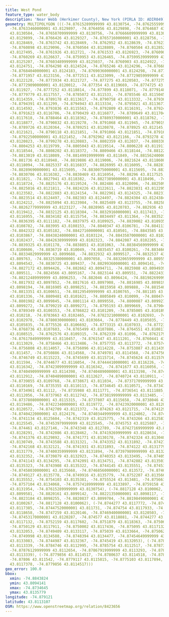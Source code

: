 ```yaml
---
title: West Pond
feature_type: water_body
description: 'Near Webb (Herkimer County), New York (PIRLA ID: ADIR049)'
geometry: MULTIPOLYGON (((-74.87615289999999 43.8130754, -74.87625559999999 43.8130183,
  -74.87633460000001 43.8129897, -74.8764056 43.8129898, -74.8764687 43.8130299, -74.8765082
  43.8130584, -74.87658709999999 43.8130756, -74.87666609999999 43.81303, -74.8766662
  43.8129899, -74.8766426 43.8129327, -74.87657160000001 43.8128756, -74.87646890000001
  43.8128469, -74.8763742 43.8128469, -74.8762952 43.8128639, -74.87623189999999 43.8128925,
  -74.8760898 43.8129096, -74.8760504 43.8128809, -74.8760504 43.8128524, -74.8761927
  43.8127495, -74.8761926 43.812721, -74.8761533 43.8126923, -74.8760901 43.8126924,
  -74.8760269 43.8126637, -74.8759953 43.8126465, -74.87599539999999 43.8125494, -74.8760113
  43.8125207, -74.87603489999999 43.8125037, -74.8760903 43.8124922, -74.87611389999999
  43.8124751, -74.8764298 43.8124524, -74.8765246 43.8124296, -74.8766825 43.8124011,
  -74.87684040000001 43.8124183, -74.87690360000001 43.8124298, -74.8770219 43.8124298,
  -74.8771957 43.8123156, -74.8772511 43.8123099, -74.87729059999999 43.812287, -74.87738539999999
  43.8122128, -74.8773934 43.8121727, -74.877275 43.8120583, -74.877275 43.8120298,
  -74.87729090000001 43.8120012, -74.877354 43.8119669, -74.8774725 43.8119498, -74.8775909
  43.811927, -74.8777252 43.8118814, -74.877899 43.8118071, -74.8779148 43.8118014,
  -74.8779779 43.8117557, -74.8785072 43.811533, -74.8785546 43.8115045, -74.87872830000001
  43.8114359, -74.8789178 43.8113617, -74.8790758 43.8113332, -74.8793601 43.811299,
  -74.8794391 43.811299, -74.8794943 43.8113334, -74.8795021 43.8113677, -74.8794784
  43.8114592, -74.8793836 43.8115563, -74.8792809 43.8116191, -74.8792413 43.811642,
  -74.8791623 43.8116706, -74.8790439 43.8116877, -74.8789649 43.8117048, -74.87885439999999
  43.8117618, -74.8788464 43.8118362, -74.87889370000001 43.8118762, -74.87901220000001
  43.8118877, -74.8790832 43.8119278, -74.8791068 43.811945, -74.8790199 43.8120135,
  -74.8789726 43.8120364, -74.8789251 43.8120878, -74.878925 43.812145, -74.8789487
  43.8121621, -74.8790118 43.8121851, -74.8791066 43.8121851, -74.8791698 43.8121737,
  -74.87922500000001 43.8121452, -74.8792962 43.8121166, -74.8793278 43.8120994, -74.8795172
  43.8120823, -74.8799278 43.8120883, -74.8802359 43.812037, -74.8803305 43.8120085,
  -74.8804253 43.8119799, -74.8805043 43.8119514, -74.8806228 43.8119114, -74.8807808
  43.8118544, -74.8808202 43.8118372, -74.8809466 43.8118144, -74.8812229 43.8118088,
  -74.8813019 43.8118089, -74.88149919999999 43.811849, -74.88156240000001 43.8118662,
  -74.881736 43.8118948, -74.8819886 43.8119006, -74.8821624 43.8118608, -74.8823046
  43.8118094, -74.8825337 43.8116837, -74.8826995 43.8116095, -74.8828101 43.8115809,
  -74.88289690000001 43.8115695, -74.88300750000001 43.8115695, -74.883047 43.8115982,
  -74.8830706 43.8116382, -74.8830469 43.8116954, -74.88296 43.8117525, -74.8828257
  43.811821, -74.8827941 43.8118382, -74.88273890000001 43.8118496, -74.88264409999999
  43.8118724, -74.8825176 43.8119524, -74.882486 43.8120096, -74.8825095 43.8121296,
  -74.8825016 43.8121811, -74.8824226 43.8122611, -74.8823831 43.8122954, -74.882312
  43.8123582, -74.8822883 43.8124154, -74.8822961 43.8124325, -74.8823198 43.812444,
  -74.8823514 43.8124497, -74.882383 43.8124497, -74.8824304 43.8124384, -74.882462
  43.8124212, -74.8825094 43.8123984, -74.8825489 43.8123755, -74.88258829999999 43.8123641,
  -74.88262779999999 43.8123127, -74.8828965 43.8120783, -74.882936 43.8120212, -74.8830782
  43.8119412, -74.8832125 43.8118384, -74.88329160000001 43.8117413, -74.88333110000001
  43.8116955, -74.8834102 43.8115754, -74.8834497 43.811364, -74.883521 43.8112496,
  -74.8836395 43.8111182, -74.8837975 43.8109925, -74.8839002 43.8109353, -74.8839555
  43.8108782, -74.883995 43.8108153, -74.8840347 43.8106781, -74.8841137 43.8105924,
  -74.8842322 43.8105182, -74.88427160000001 43.810501, -74.8843585 43.8104554, -74.8843822
  43.8103867, -74.88438240000001 43.8103124, -74.88435870000001 43.8102838, -74.88430339999999
  43.8102437, -74.88426389999999 43.8102323, -74.8842087 43.8102265, -74.8841376 43.8102151,
  -74.8839325 43.8101178, -74.8838851 43.8101063, -74.88384569999999 43.8100892, -74.883751
  43.8100606, -74.8836719 43.810049, -74.8835457 43.8100261, -74.88346679999999 43.8100032,
  -74.88334829999999 43.8099688, -74.8832932 43.8099517, -74.8832537 43.8099231, -74.88323010000001
  43.809763, -74.88325380000001 43.8097058, -74.88320659999999 43.8095515, -74.883112
  43.8094542, -74.8830725 43.809437, -74.88299360000001 43.8094141, -74.8828436 43.8094197,
  -74.8827172 43.8094426, -74.882662 43.8094711, -74.8825988 43.8094939, -74.8824802
  43.809511, -74.8824566 43.8095167, -74.8823144 43.809551, -74.88224339999999 43.8095738,
  -74.88212489999999 43.8096253, -74.882046 43.8096424, -74.88198269999999 43.8096708,
  -74.8817932 43.8097852, -74.8817616 43.8097908, -74.8816985 43.8098194, -74.8816905
  43.8098194, -74.8816905 43.8098251, -74.8815958 43.809888, -74.88154040000001 43.8099337,
  -74.8813351 43.8100651, -74.88129549999999 43.8100765, -74.881185 43.8101222, -74.8811455
  43.8101336, -74.8809481 43.8101621, -74.8805849 43.810099, -74.8804744 43.8100704,
  -74.8801982 43.8099845, -74.8801114 43.8099558, -74.8800087 43.8099272, -74.8800009
  43.8099272, -74.8799219 43.8099271, -74.8795193 43.8099669, -74.8790455 43.8100182,
  -74.8789349 43.8100353, -74.8786822 43.8101209, -74.8785005 43.8101894, -74.8784453
  43.810218, -74.8783663 43.8102465, -74.87823210000001 43.8102693, -74.87810570000001
  43.8102978, -74.87800300000001 43.8103664, -74.8778449 43.8105035, -74.87773439999999
  43.8105835, -74.8775526 43.8106692, -74.8773315 43.8107033, -74.8772369 43.8107262,
  -74.8768736 43.8107603, -74.8765499 43.8107886, -74.8764551 43.8108172, -74.8763683
  43.8108515, -74.8762576 43.8109315, -74.8762339 43.81096, -74.87621799999999 43.8109943,
  -74.87617849999999 43.8110457, -74.8761547 43.8111201, -74.8760441 43.8112287, -74.8759572
  43.8113029, -74.8758466 43.8113486, -74.8757755 43.8113772, -74.875744 43.8113943,
  -74.8756808 43.8114057, -74.8756096 43.8114228, -74.8753887 43.8114398, -74.87528589999999
  43.811457, -74.8750886 43.8114568, -74.8749701 43.8114568, -74.87475689999999 43.8114852,
  -74.8746749 43.8115223, -74.8745699 43.8115714, -74.8745624 43.8115768, -74.874523
  43.811594, -74.8744677 43.8116054, -74.87444410000001 43.8116226, -74.87430190000001
  43.8116342, -74.87423099999999 43.8116342, -74.8741677 43.8116056, -74.8741045 43.8115542,
  -74.87404909999999 43.8114398, -74.87404890000001 43.8113198, -74.87405680000001
  43.8112912, -74.87404890000001 43.8112627, -74.8740724 43.8110911, -74.8740329 43.8110168,
  -74.8739855 43.8109768, -74.8738671 43.811034, -74.87371709999999 43.8110341, -74.87365389999999
  43.8110169, -74.8735355 43.8110113, -74.8734645 43.8110571, -74.8734724 43.8110971,
  -74.8734961 43.81112, -74.8735988 43.8111771, -74.8736541 43.8111885, -74.8736936
  43.8112056, -74.8737963 43.8112742, -74.87381999999999 43.8113485, -74.8738201 43.8114171,
  -74.87378080000001 43.8115315, -74.8737807 43.8115658, -74.8738046 43.8116344, -74.87419970000001
  43.8119486, -74.87422340000001 43.8119772, -74.87423920000001 43.8120172, -74.8742787
  43.8120572, -74.8742709 43.8121372, -74.874263 43.8121715, -74.874129 43.8122917,
  -74.87404220000001 43.8124176, -74.87403449999999 43.8124862, -74.8740502 43.8125147,
  -74.8741134 43.8125604, -74.8742319 43.8125775, -74.8743266 43.8125832, -74.87446079999999
  43.8125545, -74.87453979999999 43.8125545, -74.8745753 43.8125887, -74.8745753 43.812611,
  -74.874461 43.8127146, -74.8743348 43.812789, -74.87427169999999 43.8128119, -74.87424799999999
  43.8128291, -74.8742086 43.8128462, -74.87419269999999 43.8128634, -74.8741375 43.8129206,
  -74.8741376 43.8129892, -74.8741771 43.8130178, -74.8742324 43.8130406, -74.8743114
  43.8130749, -74.8743588 43.8131321, -74.8743352 43.8131892, -74.8742721 43.8132179,
  -74.8742168 43.8132121, -74.8741931 43.8131893, -74.874122 43.8131779, -74.874043
  43.8131779, -74.87400359999999 43.8131894, -74.87397989999999 43.813218, -74.87397199999999
  43.8132352, -74.8739879 43.8132923, -74.8740353 43.8133495, -74.8740512 43.8133781,
  -74.8741143 43.8134295, -74.8742091 43.8134751, -74.8742882 43.8135037, -74.87435139999999
  43.8135323, -74.8743908 43.8135322, -74.8744145 43.8135551, -74.874533 43.8135608,
  -74.87458030000001 43.8135668, -74.87468560000001 43.813572, -74.8746996 43.813572,
  -74.8749127 43.8135778, -74.8749916 43.8135779, -74.8752207 43.8135667, -74.8753313
  43.8135552, -74.8754103 43.8135381, -74.8755524 43.813481, -74.875663 43.8134353,
  -74.8757104 43.8134068, -74.87574189999999 43.8133897, -74.8759158 43.8132468, -74.8759791
  43.8131954, -74.87615289999999 43.8130754), (-74.8817128 43.8100062, -74.8817303
  43.8099581, -74.8820161 43.8099142, -74.88221350000001 43.8098117, -74.8822948 43.8098016,
  -74.8823184 43.8098255, -74.8820837 43.8099704, -74.88198490000001 43.8099753, -74.8818416
  43.8100267, -74.8817128 43.8100062), (-74.8744277 43.8117772, -74.87443949999999
  43.8117385, -74.87447520000001 43.811731, -74.874754 43.8117933, -74.87471859999999
  43.8118658, -74.8747259 43.8120146, -74.87469400000001 43.8120503, -74.8745784 43.812056,
  -74.87453170000001 43.8120287, -74.874577 43.8118881, -74.8744277 43.8117772), (-74.875095
  43.8117132, -74.8752159 43.8117602, -74.8751879 43.8118363, -74.8750675 43.8118357,
  -74.8750129 43.8117911, -74.8750002 43.8117436, -74.875095 43.8117132), (-74.8745419
  43.8132053, -74.8749409 43.8133117, -74.875039 43.8133664, -74.8750629 43.8134222,
  -74.8749998 43.8134588, -74.8748394 43.8134477, -74.87454649999999 43.8133476, -74.874492
  43.8133083, -74.8744987 43.8132367, -74.8745419 43.8132053), (-74.87861409999999
  43.8113339, -74.8784746 43.8112995, -74.8785754 43.8112517, -74.8787349 43.8112463,
  -74.87876129999999 43.8112654, -74.87867919999999 43.8113293, -74.87861409999999
  43.8113339), (-74.8779856 43.8114517, -74.8780637 43.8114518, -74.8780979 43.8114765,
  -74.87806 43.811542, -74.8779117 43.8115815, -74.8775103 43.8117894, -74.8774241
  43.8117378, -74.8779856 43.8114517)))
geo_error: 100.0
bbox:
  xmin: -74.8843824
  ymin: 43.8094141
  xmax: -74.8734645
  ymax: 43.8135779
longitude: -74.879121
latitude: 43.8113107
OSM: https://www.openstreetmap.org/relation/8423656
---
```

